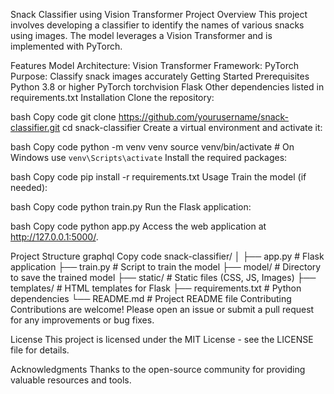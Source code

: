 Snack Classifier using Vision Transformer
Project Overview
This project involves developing a classifier to identify the names of various snacks using images. The model leverages a Vision Transformer and is implemented with PyTorch.

Features
Model Architecture: Vision Transformer
Framework: PyTorch
Purpose: Classify snack images accurately
Getting Started
Prerequisites
Python 3.8 or higher
PyTorch
torchvision
Flask
Other dependencies listed in requirements.txt
Installation
Clone the repository:

bash
Copy code
git clone https://github.com/yourusername/snack-classifier.git
cd snack-classifier
Create a virtual environment and activate it:

bash
Copy code
python -m venv venv
source venv/bin/activate   # On Windows use `venv\Scripts\activate`
Install the required packages:

bash
Copy code
pip install -r requirements.txt
Usage
Train the model (if needed):

bash
Copy code
python train.py
Run the Flask application:

bash
Copy code
python app.py
Access the web application at http://127.0.0.1:5000/.

Project Structure
graphql
Copy code
snack-classifier/
│
├── app.py               # Flask application
├── train.py             # Script to train the model
├── model/               # Directory to save the trained model
├── static/              # Static files (CSS, JS, Images)
├── templates/           # HTML templates for Flask
├── requirements.txt     # Python dependencies
└── README.md            # Project README file
Contributing
Contributions are welcome! Please open an issue or submit a pull request for any improvements or bug fixes.

License
This project is licensed under the MIT License - see the LICENSE file for details.

Acknowledgments
Thanks to the open-source community for providing valuable resources and tools.
